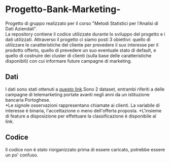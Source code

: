 # Progetto-Bank-Marketing-
Progetto di gruppo realizzato per il corso "Metodi Statistici per l'Analisi di Dati Aziendali".  
La repository contiene il codice utilizzate durante lo sviluppo del progetto e i dati utilizzati. Attraverso il progetto ci siamo posti 3 obiettivi: quello di utilizzare le caratteristiche del cliente per prevedere il suo interesse per il prodotto offerto, quello di prevedere un suo eventuale stato di default, e quello di costruire dei cluster di clienti (sulla base delle caratteristiche disponibili) con cui informare future campagne di marketing.

## Dati
I dati sono stati ottenuti a [questo link](https://www.openml.org/search?type=data&sort=runs&status=active&id=1461).Sono 2 dataset, entrambi riferiti a delle campagne di telemarketing portate avanti negli anni da un istituzione bancaria Portoghese.  
*Le signole osservazioni rappresentano chiamate ai clienti. La variabile di interesse è binaria, l'accettazione o meno dell'offerta proposta.
*L'insieme di feature a disposizione per effettuare la classificazione è disponibile al link.

## Codice
Il codice non è stato riorganizzato prima di essere caricato, potrebbe essere un po' confuso.
